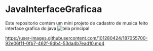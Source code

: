 # JavaInterfaceGraficaa
 Este repositorio contém um mini projeto de cadastro de musica feito interface grafica do java
![tela principal](https://user-images.githubusercontent.com/101280424/187055704-47bab605-f9c2-4c8f-bbe6-5b471774ad90.png)


https://user-images.githubusercontent.com/101280424/187055700-92e06f11-0fb7-462f-9db4-53da4b7ead10.mp4

